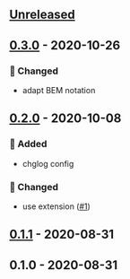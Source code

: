 <a name="unreleased"></a>
## [Unreleased]


<a name="0.3.0"></a>
## [0.3.0] - 2020-10-26
### 🔧 Changed
- adapt BEM notation


<a name="0.2.0"></a>
## [0.2.0] - 2020-10-08
### 🍰 Added
- chglog config

### 🔧 Changed
- use extension ([#1](https://github.com/syntro-opensource/silverstripe-elemental-bootstrap-alertsection/issues/1))


<a name="0.1.1"></a>
## [0.1.1] - 2020-08-31

<a name="0.1.0"></a>
## 0.1.0 - 2020-08-31

[Unreleased]: https://github.com/syntro-opensource/silverstripe-elemental-bootstrap-alertsection/compare/0.3.0...HEAD
[0.3.0]: https://github.com/syntro-opensource/silverstripe-elemental-bootstrap-alertsection/compare/0.2.0...0.3.0
[0.2.0]: https://github.com/syntro-opensource/silverstripe-elemental-bootstrap-alertsection/compare/0.1.1...0.2.0
[0.1.1]: https://github.com/syntro-opensource/silverstripe-elemental-bootstrap-alertsection/compare/0.1.0...0.1.1
